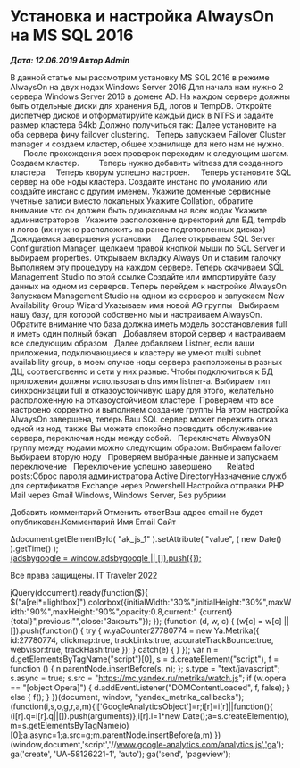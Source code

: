 # Установка и настройка AlwaysOn на MS SQL 2016                	  
***Дата: 12.06.2019 Автор Admin***

В данной статье мы рассмотрим установку MS SQL 2016 в режиме AlwaysOn на двух нодах Windows Server 2016
Для начала нам нужно 2 сервера Windows Server 2016 в домене AD.
На каждом сервере должны быть отдельные диски для хранения БД, логов и TempDB.
Откройте диспетчер дисков и отформатируйте каждый диск в NTFS и задайте размер кластера 64kb
Должно получиться так:
Далее установите на оба сервера фичу failover clustering.
&nbsp;
Теперь запускаем Failover Cluster manager и создаем кластер, общее хранилище для него нам не нужно.
&nbsp;
&nbsp;
&nbsp;
&nbsp;
После прохождения всех проверок переходим к следующим шагам.
Создаем кластер.
&nbsp;
&nbsp;
&nbsp;
&nbsp;
Теперь нужно добавить witness для созданного кластера
&nbsp;
&nbsp;
Теперь кворум успешно настроен.
&nbsp;
&nbsp;
Теперь установите SQL сервер на обе ноды кластера.
Создайте инстанс по умоланию или создайте инстанс с другим именем.
Укажите доменные сервисные учетные записи вместо локальных
Укажите Collation, обратите внимание что он должен быть одинаковым на всех нодах
Укажите администраторов
&nbsp;
Укажите расположение директорий для БД, tempdb и логов (их нужно расположить на ранее подготовленных дисках)
&nbsp;
Дожидаемся завершения установки
&nbsp;
&nbsp;
Далее открываем SQL Server Configuration Manager, щелкаем правой кнопкой мыши по SQL Server и выбираем properties.
Открываем вкладку Always On и ставим галочку
Выполняем эту процедуру на каждом сервере.
Теперь скачиваем SQL Management Studio по этой ссылке 
Создайте или импортируйте базу данных на одном из серверов.
Теперь перейдем к настройке AlwaysOn
Запускаем Management Studio на одном из серверов и запускаем New Availability Group Wizard
Указываем имя новой AG группы
&nbsp;
Выбираем нашу базу, для которой собственно мы и настраиваем AlwaysOn.
Обратите внимание что база должна иметь модель восстановления full и иметь один полный бэкап
&nbsp;
Добавляем второй сервер и настраиваем все следующим образом
&nbsp;
Далее добавляем Listner, если ваши приложения, подключающиеся к кластеру не умеют multi subnet availability group, в моем случае ноды сервера расположены в разных ДЦ, соответственно и сети у них разные.
Чтобы подключиться к БД приложения должны использовать dns имя listner-а.
Выбираем тип синхронизации full и отказоустойчивую шару для этого, желательно расположенную на отказоустойчивом кластере.
Проверяем что все настроено корректно и выполняем создание группы
На этом настройка AlwaysOn завершена, теперь Ваш SQL сервер может пережить отказ одной из нод, также Вы можете спокойно проводить обслуживание сервера, переключая ноды между собой.
&nbsp;
Переключать AlwaysON группу между нодами можно следующим образом:
Выбираем failover
&nbsp;
Выбираем вторую ноду
&nbsp;
Проверяем выбранные данные и запускаем переключение
&nbsp;
Переключение успешно завершено
&nbsp;
&nbsp;
&nbsp;
Related posts:Сброс пароля администратора Active DirectoryНазначение служб для сертификатов Exchange через Powershell.Настройка отправки PHP Mail через Gmail
 Windows, Windows Server, Без рубрики 
   
                        
Добавить комментарий Отменить ответВаш адрес email не будет опубликован.Комментарий Имя 
Email 
Сайт 
 
&#916;document.getElementById( "ak_js_1" ).setAttribute( "value", ( new Date() ).getTime() );	
<ins class="adsbygoogle"
style="display:block"
data-ad-client="ca-pub-1890562251101921"
data-ad-slot="9117958896"
data-ad-format="auto">
(adsbygoogle = window.adsbygoogle || []).push({});
  
Все права защищены. IT Traveler 2022 
                            
jQuery(document).ready(function($){
$("a[rel*=lightbox]").colorbox({initialWidth:"30%",initialHeight:"30%",maxWidth:"90%",maxHeight:"90%",opacity:0.8,current:" {current}  {total}",previous:"",close:"Закрыть"});
});
(function (d, w, c) {
(w[c] = w[c] || []).push(function() {
try {
w.yaCounter27780774 = new Ya.Metrika({
id:27780774,
clickmap:true,
trackLinks:true,
accurateTrackBounce:true,
webvisor:true,
trackHash:true
});
} catch(e) { }
});
var n = d.getElementsByTagName("script")[0],
s = d.createElement("script"),
f = function () { n.parentNode.insertBefore(s, n); };
s.type = "text/javascript";
s.async = true;
s.src = "https://mc.yandex.ru/metrika/watch.js";
if (w.opera == "[object Opera]") {
d.addEventListener("DOMContentLoaded", f, false);
} else { f(); }
})(document, window, "yandex_metrika_callbacks");
(function(i,s,o,g,r,a,m){i['GoogleAnalyticsObject']=r;i[r]=i[r]||function(){
(i[r].q=i[r].q||[]).push(arguments)},i[r].l=1*new Date();a=s.createElement(o),
m=s.getElementsByTagName(o)[0];a.async=1;a.src=g;m.parentNode.insertBefore(a,m)
})(window,document,'script','//www.google-analytics.com/analytics.js','ga');
ga('create', 'UA-58126221-1', 'auto');
ga('send', 'pageview');
